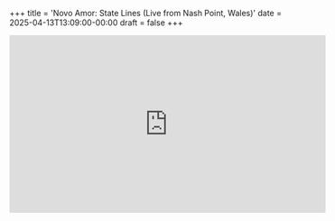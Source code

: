 +++
title = 'Novo Amor: State Lines (Live from Nash Point, Wales)'
date = 2025-04-13T13:09:00-00:00
draft = false
+++

<iframe width="560" height="315" src="https://www.youtube.com/embed/nhd7UKqjTcw?si=g-mPFcUCshgHHSRY" title="YouTube video player" frameborder="0" allow="accelerometer; autoplay; clipboard-write; encrypted-media; gyroscope; picture-in-picture; web-share" referrerpolicy="strict-origin-when-cross-origin" allowfullscreen></iframe>